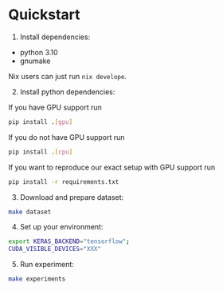 # Quickstart

1. Install dependencies:

- python 3.10
- gnumake

Nix users can just run `nix develope`.


2. Install python dependencies:

If you have GPU support run

```bash
pip install .[gpu]
```

If you do not have GPU support run

```bash
pip install .[cpu]
```

If you want to reproduce our exact setup with GPU support run

```bash
pip install -r requirements.txt
```

3. Download and prepare dataset:

```bash
make dataset
```

4. Set up your environment:

```bash
export KERAS_BACKEND="tensorflow";
CUDA_VISIBLE_DEVICES="XXX"
```

5. Run experiment:

```bash
make experiments
```
